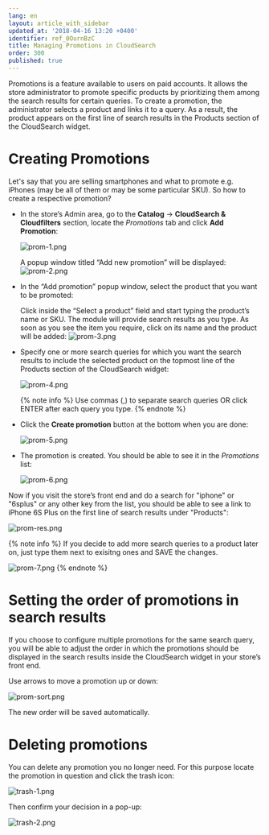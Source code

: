 ```yaml
---
lang: en
layout: article_with_sidebar
updated_at: '2018-04-16 13:20 +0400'
identifier: ref_0OurnBzC
title: Managing Promotions in CloudSearch
order: 300
published: true
---
```

Promotions is a feature available to users on paid accounts. It allows the store administrator to promote specific products by prioritizing them among the search results for certain queries. To create a promotion, the administrator selects a product and links it to a query. As a result, the product appears on the first line of search results in the Products section of the CloudSearch widget.

# Creating Promotions

Let's say that you are selling smartphones and what to promote e.g. iPhones (may be all of them or may be some particular SKU). So how to create a respective promotion?

* In the store’s Admin area, go to the **Catalog** -> **CloudSearch & Cloudfilters** section, locate the _Promotions_ tab and click **Add Promotion**:
  
  ![prom-1.png]({{site.baseurl}}/attachments/ref_0OurnBzC/prom-1.png)
  
  A popup window titled “Add new promotion” will be displayed:
  ![prom-2.png]({{site.baseurl}}/attachments/ref_0OurnBzC/prom-2.png)
  
  
* In the “Add promotion” popup window, select the product that you want to be promoted:
  
  Click inside the “Select a product” field and start typing the product’s name or SKU. The module will provide search results as you type. As soon as you see the item you require, click on its name and the product will be added:
  ![prom-3.png]({{site.baseurl}}/attachments/ref_0OurnBzC/prom-3.png)
  
  
* Specify one or more search queries for which you want the search results to include the selected product on the topmost line of the Products section of the CloudSearch widget:
  
  ![prom-4.png]({{site.baseurl}}/attachments/ref_0OurnBzC/prom-4.png)
  
  {% note info %}
  Use commas (,) to separate search queries OR click ENTER after each query you type.
  {% endnote %}

  
* Click the **Create promotion** button at the bottom when you are done:
  
  ![prom-5.png]({{site.baseurl}}/attachments/ref_0OurnBzC/prom-5.png)


* The promotion is created. You should be able to see it in the _Promotions_ list:
  
  ![prom-6.png]({{site.baseurl}}/attachments/ref_0OurnBzC/prom-6.png)

Now if you visit the store’s front end and do a search for "iphone" or "6splus" or any other key from the list, you should be able to see a link to iPhone 6S Plus on the first line of search results under "Products":

![prom-res.png]({{site.baseurl}}/attachments/ref_0OurnBzC/prom-res.png)

{% note info %}
If you decide to add more search queries to a product later on, just type them next to exisitng ones and SAVE the changes.

![prom-7.png]({{site.baseurl}}/attachments/ref_0OurnBzC/prom-7.png)
{% endnote %}


# Setting the order of promotions in search results

If you choose to configure multiple promotions for the same search query, you will be able to adjust the order in which the promotions should be displayed in the search results inside the CloudSearch widget in your store’s front end. 

Use arrows to move a promotion up or down:

![prom-sort.png]({{site.baseurl}}/attachments/ref_0OurnBzC/prom-sort.png)

The new order will be saved automatically.

# Deleting promotions

You can delete any promotion you no longer need. 
For this purpose locate the promotion in question and click the trash icon:

![trash-1.png]({{site.baseurl}}/attachments/ref_0OurnBzC/trash-1.png)

Then confirm your decision in a pop-up:

![trash-2.png]({{site.baseurl}}/attachments/ref_0OurnBzC/trash-2.png)
